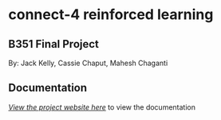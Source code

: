 # connect-4 reinforced learning
## B351 Final Project
By: Jack Kelly, Cassie Chaput, Mahesh Chaganti


## Documentation
*[View the project website here](https://jkelly423.github.io/connect-4-reinforced-learning/)* to view the documentation
